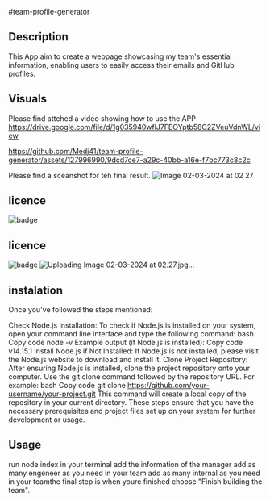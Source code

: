 

#team-profile-generator
## Description
This App  aim to create a webpage showcasing my team's essential information, enabling users to easily access their emails and GitHub profiles.

## Visuals
Please find attched a video showing how to use the APP
https://drive.google.com/file/d/1g035940wflJ7FEOYptb58C2ZVeuVdnWL/view

https://github.com/Medj41/team-profile-generator/assets/127996990/9dcd7ce7-a29c-40bb-a16e-f7bc773c8c2c

Please find a sceanshot for teh final result.
![Image 02-03-2024 at 02 27](https://github.com/Medj41/team-profile-generator/assets/127996990/5b394fc8-de39-4e6e-badc-1778304d0fd2)



## licence
![badge](https://img.shields.io/badge/license-MIT-brightgreen)

## licence
![badge](https://img.shields.io/badge/license-MIT-brightgreen)
![Uploading Image 02-03-2024 at 02.27.jpg…]()

##  instalation
Once you've followed the steps mentioned:

Check Node.js Installation:
To check if Node.js is installed on your system, open your command line interface and type the following command:
bash
Copy code
node -v
Example output (if Node.js is installed):
Copy code
v14.15.1
Install Node.js if Not Installed:
If Node.js is not installed, please visit the Node.js website to download and install it.
Clone Project Repository:
After ensuring Node.js is installed, clone the project repository onto your computer. Use the git clone command followed by the repository URL. For example:
bash
Copy code
git clone https://github.com/your-username/your-project.git
This command will create a local copy of the repository in your current directory.
These steps ensure that you have the necessary prerequisites and project files set up on your system for further development or usage.

## Usage
run node index in your terminal 
add the information of the manager 
add as many engeneer as you need in your team
add as many internal as you need in your teamthe final step is when youre finished choose "Finish building the team".
